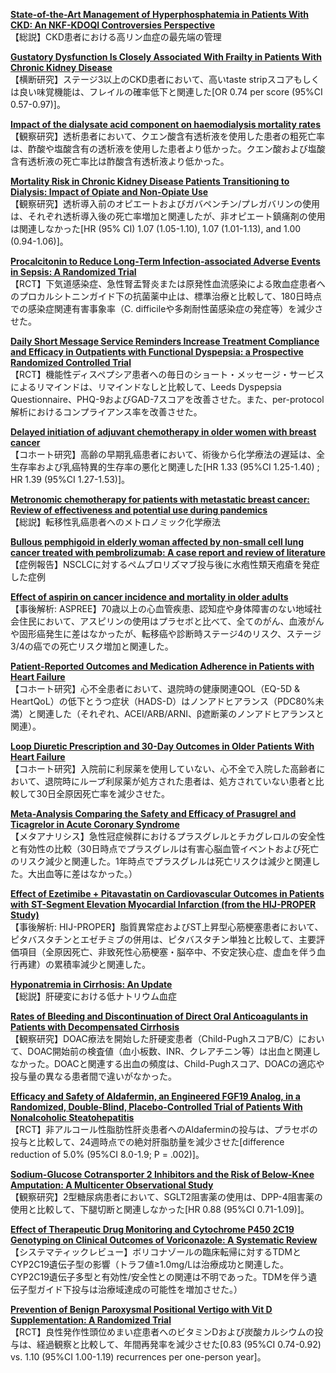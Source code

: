 [**State-of-the-Art Management of Hyperphosphatemia in Patients With CKD: An NKF-KDOQI Controversies Perspective**](https://pubmed.ncbi.nlm.nih.gov/32771650/)  
【総説】CKD患者における高リン血症の最先端の管理

[**Gustatory Dysfunction Is Closely Associated With Frailty in Patients With Chronic Kidney Disease**](https://pubmed.ncbi.nlm.nih.gov/32773236/)  
【横断研究】ステージ3以上のCKD患者において、高いtaste stripスコアもしくは良い味覚機能は、フレイルの確率低下と関連した[OR 0.74 per score (95%CI 0.57-0.97)]。

[**Impact of the dialysate acid component on haemodialysis mortality rates**](https://pubmed.ncbi.nlm.nih.gov/32777080/)  
【観察研究】透析患者において、クエン酸含有透析液を使用した患者の粗死亡率は、酢酸や塩酸含有の透析液を使用した患者より低かった。クエン酸および塩酸含有透析液の死亡率比は酢酸含有透析液より低かった。

[**Mortality Risk in Chronic Kidney Disease Patients Transitioning to Dialysis: Impact of Opiate and Non-Opiate Use**](https://pubmed.ncbi.nlm.nih.gov/32777779/)  
【観察研究】透析導入前のオピエートおよびガバペンチン/プレガバリンの使用は、それぞれ透析導入後の死亡率増加と関連したが、非オピエート鎮痛剤の使用は関連しなかった[HR (95% CI) 1.07 (1.05-1.10), 1.07 (1.01-1.13), and 1.00 (0.94-1.06)]。

[**Procalcitonin to Reduce Long-Term Infection-associated Adverse Events in Sepsis: A Randomized Trial**](https://pubmed.ncbi.nlm.nih.gov/32757963/)  
【RCT】下気道感染症、急性腎盂腎炎または原発性血流感染による敗血症患者へのプロカルシトニンガイド下の抗菌薬中止は、標準治療と比較して、180日時点での感染症関連有害事象率（C. difficileや多剤耐性菌感染症の発症等）を減少させた。

[**Daily Short Message Service Reminders Increase Treatment Compliance and Efficacy in Outpatients with Functional Dyspepsia: a Prospective Randomized Controlled Trial**](https://pubmed.ncbi.nlm.nih.gov/32779141/)  
【RCT】機能性ディスペプシア患者への毎日のショート・メッセージ・サービスによるリマインドは、リマインドなしと比較して、Leeds Dyspepsia Questionnaire、PHQ-9およびGAD-7スコアを改善させた。また、per-protocol解析におけるコンプライアンス率を改善させた。

[**Delayed initiation of adjuvant chemotherapy in older women with breast cancer**](https://pubmed.ncbi.nlm.nih.gov/32767723/)  
【コホート研究】高齢の早期乳癌患者において、術後から化学療法の遅延は、全生存率および乳癌特異的生存率の悪化と関連した[HR 1.33 (95%CI 1.25-1.40) ; HR 1.39 (95%CI 1.27-1.53)]。

[**Metronomic chemotherapy for patients with metastatic breast cancer: Review of effectiveness and potential use during pandemics**](https://pubmed.ncbi.nlm.nih.gov/32769038/)  
【総説】転移性乳癌患者へのメトロノミック化学療法

[**Bullous pemphigoid in elderly woman affected by non-small cell lung cancer treated with pembrolizumab: A case report and review of literature**](https://pubmed.ncbi.nlm.nih.gov/32772795/)  
【症例報告】NSCLCに対するペムブロリズマブ投与後に水疱性類天疱瘡を発症した症例

[**Effect of aspirin on cancer incidence and mortality in older adults**](https://pubmed.ncbi.nlm.nih.gov/32778876/)  
【事後解析: ASPREE】70歳以上の心血管疾患、認知症や身体障害のない地域社会住民において、アスピリンの使用はプラセボと比べて、全てのがん、血液がんや固形癌発生に差はなかったが、転移癌や診断時ステージ4のリスク、ステージ3/4の癌での死亡リスク増加と関連した。

[**Patient-Reported Outcomes and Medication Adherence in Patients with Heart Failure**](https://pubmed.ncbi.nlm.nih.gov/32761093/)  
【コホート研究】心不全患者において、退院時の健康関連QOL（EQ-5D & HeartQoL）の低下とうつ症状（HADS-D）はノンアドヒアランス（PDC80%未満）と関連した（それぞれ、ACEI/ARB/ARNI、β遮断薬のノンアドヒアランスと関連）。

[**Loop Diuretic Prescription and 30-Day Outcomes in Older Patients With Heart Failure**](https://pubmed.ncbi.nlm.nih.gov/32762901/)  
【コホート研究】入院前に利尿薬を使用していない、心不全で入院した高齢者において、退院時にループ利尿薬が処方された患者は、処方されていない患者と比較して30日全原因死亡率を減少させた。

[**Meta-Analysis Comparing the Safety and Efficacy of Prasugrel and Ticagrelor in Acute Coronary Syndrome**](https://pubmed.ncbi.nlm.nih.gov/32771221/)  
【メタアナリシス】急性冠症候群におけるプラスグレルとチカグレロルの安全性と有効性の比較（30日時点でプラスグレルは有害心脳血管イベントおよび死亡のリスク減少と関連した。1年時点でプラスグレルは死亡リスクは減少と関連した。大出血等に差はなかった。）

[**Effect of Ezetimibe + Pitavastatin on Cardiovascular Outcomes in Patients with ST-Segment Elevation Myocardial Infarction (from the HIJ-PROPER Study)**](https://pubmed.ncbi.nlm.nih.gov/32773226/)  
【事後解析: HIJ-PROPER】脂質異常症およびST上昇型心筋梗塞患者において、ピタバスタチンとエゼチミブの併用は、ピタバスタチン単独と比較して、主要評価項目（全原因死亡、非致死性心筋梗塞・脳卒中、不安定狭心症、虚血を伴う血行再建）の累積率減少と関連した。

[**Hyponatremia in Cirrhosis: An Update**](https://pubmed.ncbi.nlm.nih.gov/32773457/)  
【総説】肝硬変における低ナトリウム血症

[**Rates of Bleeding and Discontinuation of Direct Oral Anticoagulants in Patients with Decompensated Cirrhosis**](https://pubmed.ncbi.nlm.nih.gov/32777555/)  
【観察研究】DOAC療法を開始した肝硬変患者（Child-PughスコアB/C）において、DOAC開始前の検査値（血小板数、INR、クレアチニン等）は出血と関連しなかった。DOACと関連する出血の頻度は、Child-Pughスコア、DOACの適応や投与量の異なる患者間で違いがなかった。

[**Efficacy and Safety of Aldafermin, an Engineered FGF19 Analog, in a Randomized, Double-Blind, Placebo-Controlled Trial of Patients With Nonalcoholic Steatohepatitis**](https://pubmed.ncbi.nlm.nih.gov/32781086/)  
【RCT】非アルコール性脂肪性肝炎患者へのAldaferminの投与は、プラセボの投与と比較して、24週時点での絶対肝脂肪量を減少させた[difference reduction of 5.0% (95%CI 8.0-1.9; P = .002)]。

[**Sodium-Glucose Cotransporter 2 Inhibitors and the Risk of Below-Knee Amputation: A Multicenter Observational Study**](https://pubmed.ncbi.nlm.nih.gov/32759360/)  
【観察研究】2型糖尿病患者において、SGLT2阻害薬の使用は、DPP-4阻害薬の使用と比較して、下腿切断と関連しなかった[HR 0.88 (95%CI 0.71-1.09)]。

[**Effect of Therapeutic Drug Monitoring and Cytochrome P450 2C19 Genotyping on Clinical Outcomes of Voriconazole: A Systematic Review**](https://pubmed.ncbi.nlm.nih.gov/32772568/)  
【システマティックレビュー】ボリコナゾールの臨床転帰に対するTDMとCYP2C19遺伝子型の影響（トラフ値≥1.0mg/Lは治療成功と関連した。CYP2C19遺伝子多型と有効性/安全性との関連は不明であった。TDMを伴う遺伝子型ガイド下投与は治療域達成の可能性を増加させた。）

[**Prevention of Benign Paroxysmal Positional Vertigo with Vit D Supplementation: A Randomized Trial**](https://pubmed.ncbi.nlm.nih.gov/32759193/)  
【RCT】良性発作性頭位めまい症患者へのビタミンDおよび炭酸カルシウムの投与は、経過観察と比較して、年間再発率を減少させた[0.83 (95%CI 0.74-0.92) vs. 1.10 (95%CI 1.00-1.19) recurrences per one-person year]。
